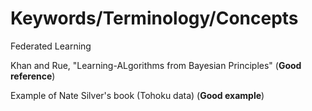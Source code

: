 # Keywords/Terminology/Concepts

Federated Learning

Khan and Rue, "Learning-ALgorithms from Bayesian Principles" (**Good reference**)

Example of Nate Silver's book (Tohoku data) (**Good example**)

